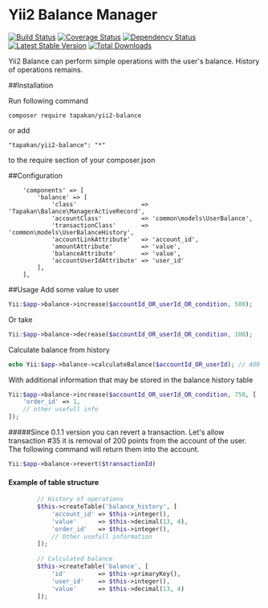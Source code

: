 # Yii2 Balance Manager

[![Build Status](https://travis-ci.org/Tapakan/yii2-balance.svg?branch=master)](https://travis-ci.org/Tapakan/yii2-balance) [![Coverage Status](https://coveralls.io/repos/github/Tapakan/yii2-balance/badge.svg?branch=master)](https://coveralls.io/github/Tapakan/yii2-balance?branch=master) [![Dependency Status](https://www.versioneye.com/user/projects/589e2bdc940b230032da58f5/badge.svg?style=flat-square)](https://www.versioneye.com/user/projects/589e2bdc940b230032da58f5) [![Latest Stable Version](https://poser.pugx.org/tapakan/yii2-balance/v/stable)](https://packagist.org/packages/tapakan/yii2-balance) [![Total Downloads](https://poser.pugx.org/tapakan/yii2-balance/downloads)](https://packagist.org/packages/tapakan/yii2-balance)

Yii2 Balance can perform simple operations with the user's balance.
History of operations remains.

##Installation

Run following command 
```
composer require tapakan/yii2-balance
```
or add 
```
"tapakan/yii2-balance": "*"
```
to the require section of your composer.json

##Configuration

```
    'components' => [
        'balance' => [
            'class'                  => 'Tapakan\Balance\ManagerActiveRecord',
            'accountClass'           => 'common\models\UserBalance',
            'transactionClass'       => 'common\models\UserBalanceHistory',
            'accountLinkAttribute'   => 'account_id',
            'amountAttribute'        => 'value',
            'balanceAttribute'       => 'value',
            'accountUserIdAttribute' => 'user_id'
        ],
    ],
```

##Usage
Add some value to user
 ```php
Yii:$app->balance->increase($accountId_OR_userId_OR_condition, 500);
 ```
Or take
```php
Yii:$app->balance->decrease($accountId_OR_userId_OR_condition, 100);
```

Calculate balance from history
```php
echo Yii:$app->balance->calculateBalance($accountId_OR_userId); // 400
```

With additional information that may be stored in the balance history table
```php
Yii:$app->balance->increase($accountId_OR_userId_OR_condition, 750, [
    'order_id' => 1,
    // other usefull info
]);
```

#####Since 0.1.1  version you can revert a transaction.
Let's allow transaction #35 it is removal of 200 points from the account of the user. The following command will return them into the account.
```php
Yii:$app->balance->revert($transactionId)
```

#### Example of table structure
```php
        // History of operations
        $this->createTable('balance_history', [
            'account_id' => $this->integer(),
            'value'      => $this->decimal(13, 4),
            'order_id'   => $this->integer(),
            // Other usefull information
        ]);
        
        // Calculated balance
        $this->createTable('balance', [
            'id'         => $this->primaryKey(),
            'user_id'    => $this->integer(),
            'value'      => $this->decimal(13, 4)
        ]);
```
